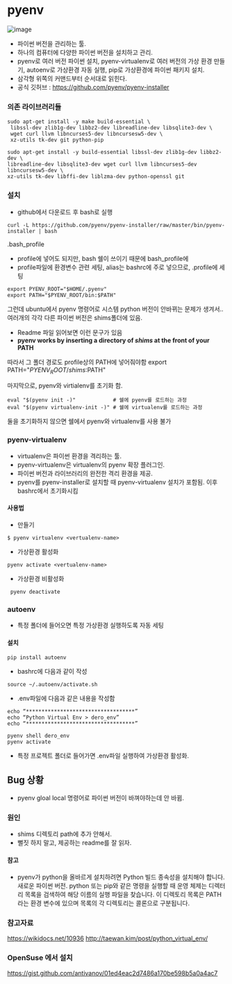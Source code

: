 

# pyenv
![image](https://user-images.githubusercontent.com/15938354/144147393-c1422462-162c-490a-8119-e51c6ec14a3c.png)

- 파이썬 버전을 관리하는 툴.
- 하나의 컴퓨터에 다양한 파이썬 버전을 설치하고 관리.
- pyenv로 여러 버전 파이썬 설치, pyenv-virtualenv로 여러 버전의 가상 환경 만들기, autoenv로 가상환경 자동 실행, pip로 가상환경에 파이썬 패키지 설치.
- 삼각형 위쪽의 커맨드부터 순서대로 읽힌다.
- 공식 깃허브 : https://github.com/pyenv/pyenv-installer

### 의존 라이브러리들 
```
sudo apt-get install -y make build-essential \
 libssl-dev zlib1g-dev libbz2-dev libreadline-dev libsqlite3-dev \
 wget curl llvm libncurses5-dev libncursesw5-dev \
 xz-utils tk-dev git python-pip
```

```
sudo apt-get install -y build-essential libssl-dev zlib1g-dev libbz2-dev \
libreadline-dev libsqlite3-dev wget curl llvm libncurses5-dev libncursesw5-dev \
xz-utils tk-dev libffi-dev liblzma-dev python-openssl git
```

### 설치 

- github에서 다운로드 후 bash로 실행
```
curl -L https://github.com/pyenv/pyenv-installer/raw/master/bin/pyenv-installer | bash
```

.bash_profile
- profile에 넣어도 되지만, bash 쉘이 쓰이기 때문에 bash_profile에 
- profile파일에 환경변수 관련 세팅, alias는 bashrc에 주로 넣으므로, .profile에 세팅 
 
```shell
export PYENV_ROOT="$HOME/.pyenv"
export PATH="$PYENV_ROOT/bin:$PATH"
```

그런데 ubuntu에서 pyenv 명령어로 시스템 python 버전이 안바뀌는 문제가 생겨서..
여러개의 각각 다른 파이썬 버전은 shims폴더에 있음.

- Readme 파일 읽어보면 이런 문구가 있음
- **pyenv works by inserting a directory of _shims_ at the front of your PATH**

따라서 그 폴더 경로도 profile상의 PATH에 넣어줘야함
export PATH="$PYENV_ROOT/shims:$PATH"

마지막으로, pyenv와 virtialenv를 초기화 함. 
```
eval "$(pyenv init -)"            # 쉘에 pyenv를 로드하는 과정
eval "$(pyenv virtualenv-init -)" # 쉘에 virtualenv를 로드하는 과정 
```
둘을 초기화하지 않으면 쉘에서 pyenv와 virtualenv를 사용 불가


### pyenv-virtualenv
- virtualenv은 파이썬 환경을 격리하는 툴.
- pyenv-virtualenv은 virtualenv의 pyenv 확장 플러그인.
- 파이썬 버전과 라이브러리의 완전한 격리 환경을 제공.
- pyenv를 pyenv-installer로 설치할 때 pyenv-virtualenv 설치가 포함됨. 이후 bashrc에서 초기화시킴 

#### 사용법 
- 만들기
```shell
$ pyenv virtualenv <vertualenv-name>
```
- 가상환경 활성화
```shell
pyenv activate <vertualenv-name>
```

- 가상환경 비활성화 
```shell
 pyenv deactivate
```


### autoenv
- 특정 폴더에 들어오면 특정 가상환경 실행하도록 자동 세팅

#### 설치 
```
pip install autoenv
```

- bashrc에 다음과 같이 작성
```shell
source ~/.autoenv/activate.sh 
```
- .env파일에 다음과 같은 내용을 작성함


```shell
echo “***********************************”
echo “Python Virtual Env > dero_env”
echo “***********************************”

pyenv shell dero_env 
pyenv activate
```

- 특정 프로젝트 폴더로 들어가면 .env파일 실행하여 가상환경 활성화.



## Bug 상황  
- pyenv gloal local 명령어로 파이썬 버전이 바껴야하는데 안 바뀜.

### 원인 
- shims 디렉토리 path에 추가 안해서.
- 뻘짓 하지 말고, 제공하는 readme를 잘 읽자. 

#### 참고
- pyenv가 python을 올바르게 설치하려면 Python 빌드 종속성을 설치해야 합니다. 새로운 파이썬 버전. python 또는 pip와 같은 명령을 실행할 때 운영 체제는 디렉터리 목록을 검색하여 해당 이름의 실행 파일을 찾습니다. 이 디렉토리 목록은 PATH라는 환경 변수에 있으며 목록의 각 디렉토리는 콜론으로 구분됩니다.


### 참고자료 
https://wikidocs.net/10936
http://taewan.kim/post/python_virtual_env/

### OpenSuse 에서 설치
https://gist.github.com/antivanov/01ed4eac2d7486a170be598b5a0a4ac7
